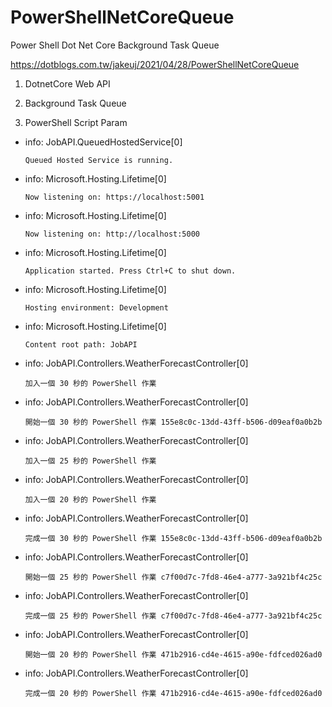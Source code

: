 # PowerShellNetCoreQueue
Power Shell Dot Net Core Background Task Queue

https://dotblogs.com.tw/jakeuj/2021/04/28/PowerShellNetCoreQueue

1. DotnetCore Web API

2. Background Task Queue

3. PowerShell Script Param


- info: JobAPI.QueuedHostedService[0]

      Queued Hosted Service is running.

- info: Microsoft.Hosting.Lifetime[0]

      Now listening on: https://localhost:5001

- info: Microsoft.Hosting.Lifetime[0]

      Now listening on: http://localhost:5000

- info: Microsoft.Hosting.Lifetime[0]

      Application started. Press Ctrl+C to shut down.

- info: Microsoft.Hosting.Lifetime[0]

      Hosting environment: Development

- info: Microsoft.Hosting.Lifetime[0]

      Content root path: JobAPI

- info: JobAPI.Controllers.WeatherForecastController[0]

      加入一個 30 秒的 PowerShell 作業

- info: JobAPI.Controllers.WeatherForecastController[0]

      開始一個 30 秒的 PowerShell 作業 155e8c0c-13dd-43ff-b506-d09eaf0a0b2b

- info: JobAPI.Controllers.WeatherForecastController[0]

      加入一個 25 秒的 PowerShell 作業

- info: JobAPI.Controllers.WeatherForecastController[0]

      加入一個 20 秒的 PowerShell 作業

- info: JobAPI.Controllers.WeatherForecastController[0]

      完成一個 30 秒的 PowerShell 作業 155e8c0c-13dd-43ff-b506-d09eaf0a0b2b

- info: JobAPI.Controllers.WeatherForecastController[0]

      開始一個 25 秒的 PowerShell 作業 c7f00d7c-7fd8-46e4-a777-3a921bf4c25c

- info: JobAPI.Controllers.WeatherForecastController[0]

      完成一個 25 秒的 PowerShell 作業 c7f00d7c-7fd8-46e4-a777-3a921bf4c25c

- info: JobAPI.Controllers.WeatherForecastController[0]

      開始一個 20 秒的 PowerShell 作業 471b2916-cd4e-4615-a90e-fdfced026ad0

- info: JobAPI.Controllers.WeatherForecastController[0]

      完成一個 20 秒的 PowerShell 作業 471b2916-cd4e-4615-a90e-fdfced026ad0
